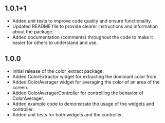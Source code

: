 ## 1.0.1+1

* Added unit tests to improve code quality and ensure functionality.
* Updated README file to provide clearer instructions and information about the package.
* Added documentation (comments) throughout the code to make it easier for others to understand and use.


## 1.0.0

* Initial release of the color_extract package.
* Added ColorExtractor widget for extracting the dominant color from.
* Added ColorAverager widget for averaging the color of an area of the screen.
* Added ColorAveragerController for controlling the behavior of ColorAverager.
* Added example code to demonstrate the usage of the widgets and controller.
* Added unit tests for both widgets and the controller.
